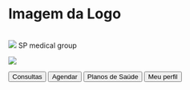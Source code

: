 <h1> Imagem da Logo </h1>
<br>
<image src="https://img.freepik.com/vetores-gratis/ilustracao-de-medico-icone_53876-6167.jpg">

<!DOCTYPE html>
<html>
<head>
    <img src=""
    <h1>SP medical group</h1>
    <p></p>
    <img src="img./hosptall.jpg"
    <img src="arteterapia.jfif"
    <img src="fibrassssssssssssssssss.jfif"
    <p></p>
    <button onClick="adicionarFilme()">Consultas</button>
    <button onClick="adicionarFilme()">Agendar</button>
    <button onClick="adicionarFilme()">Planos de Saúde</button>
    <button onClick="adicionarFilme()">Meu perfil</button>

<body>
    
</body>
</html>
